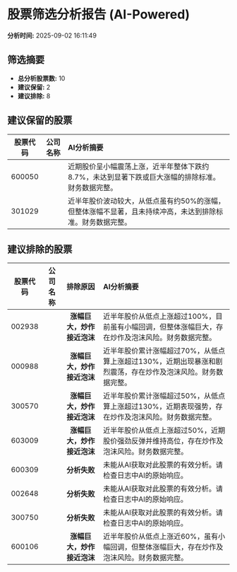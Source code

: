 # 股票筛选分析报告 (AI-Powered)

**分析时间:** 2025-09-02 16:11:49

## 筛选摘要

- **总分析股票数:** 10
- **建议保留:** 2
- **建议排除:** 8

## 建议保留的股票

| 股票代码 | 公司名称 | AI分析摘要 |
|:---:|:---:|:---|
| 600050 |  | 近期股价呈小幅震荡上涨，近半年整体下跌约8.7%，未达到显著下跌或巨大涨幅的排除标准。财务数据完整。 |
| 301029 |  | 近半年股价波动较大，从低点虽有约50%的涨幅，但整体涨幅不显著，且未持续冲高，未达到排除标准。财务数据完整。 |

## 建议排除的股票

| 股票代码 | 公司名称 | 排除原因 | AI分析摘要 |
|:---:|:---:|:---:|:---|
| 002938 |  | **涨幅巨大，炒作接近泡沫** | 近半年股价从低点上涨超过100%，目前虽有小幅回调，但整体涨幅巨大，存在炒作及泡沫风险。财务数据完整。 |
| 000988 |  | **涨幅巨大，炒作接近泡沫** | 近半年股价累计涨幅超过70%，从低点算上涨超过130%，近期出现暴涨和剧烈震荡，存在炒作及泡沫风险。财务数据完整。 |
| 300570 |  | **涨幅巨大，炒作接近泡沫** | 近半年股价累计涨幅超过50%，从低点算上涨超过130%，近期表现强势，存在炒作及泡沫风险。财务数据完整。 |
| 603009 |  | **涨幅巨大，炒作接近泡沫** | 近半年股价从低点上涨超过50%，近期股价强劲反弹并维持高位，存在炒作及泡沫风险。财务数据完整。 |
| 600309 |  | **分析失败** | 未能从AI获取对此股票的有效分析。请检查日志中AI的原始响应。 |
| 002648 |  | **分析失败** | 未能从AI获取对此股票的有效分析。请检查日志中AI的原始响应。 |
| 300750 |  | **分析失败** | 未能从AI获取对此股票的有效分析。请检查日志中AI的原始响应。 |
| 600106 |  | **涨幅巨大，炒作接近泡沫** | 近半年股价从低点上涨近60%，虽有小幅回调，但整体涨幅巨大，存在炒作及泡沫风险。财务数据完整。 |
